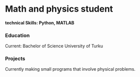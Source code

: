 # Math and physics student
#### technical Skills: Python, MATLAB

### Education 
Current: Bachelor of Science
University of Turku

### Projects
Currently making small programs that involve physical problems.
